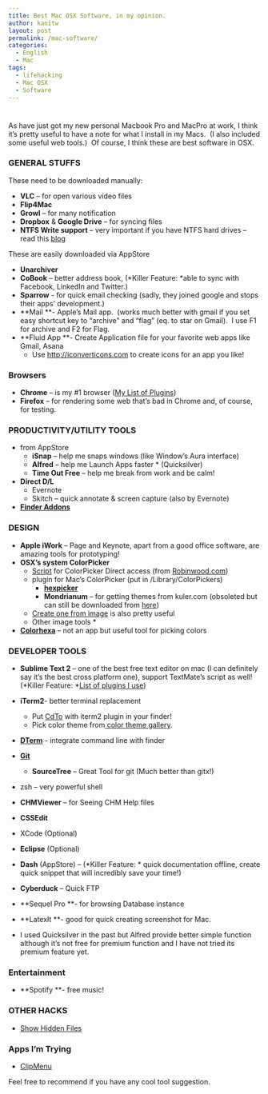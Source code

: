```yaml
---
title: Best Mac OSX Software, in my opinion.
author: kanitw
layout: post
permalink: /mac-software/
categories:
  - English
  - Mac
tags:
  - lifehacking
  - Mac OSX
  - Software
---
```

# 

As have just got my new personal Macbook Pro and MacPro at work, I think it’s pretty useful to have a note for what I install in my Macs.  (I also included some useful web tools.)  Of course, I think these are best software in OSX.

### GENERAL STUFFS

These need to be downloaded manually:

*   **VLC** – for open various video files
*   **Flip4Mac**
*   **Growl** – for many notification
*   **Dropbox** & **Google Drive** – for syncing files
*   **NTFS Write support** – very important if you have NTFS hard drives – read this [blog][1]

 [1]: http://blog.nolar.info/ntfs-3g-in-mac-os-x-lion-10-7-with-read-write-support/

These are easily downloaded via AppStore

*   **Unarchiver**
*   **CoBook** – better address book, (*Killer Feature: *able to sync with Facebook, LinkedIn and Twitter.)
*   **Sparrow** - for quick email checking (sadly, they joined google and stops their apps’ development.)
*   **Mail **- Apple’s Mail app.  (works much better with gmail if you set easy shortcut key to “archive” and “flag” (eq. to star on Gmail).  I use F1 for archive and F2 for Flag.
*   **Fluid App **- Create Application file for your favorite web apps like Gmail, Asana 
    *   Use http://iconverticons.com to create icons for an app you like!

### Browsers

*   **Chrome** – is my #1 browser ([My List of Plugins][2])
*   **Firefox** – for rendering some web that’s bad in Chrome and, of course, for testing.

 [2]: http://blog.yellowpigz.com/?p=24 "Customizing Chrome"

### PRODUCTIVITY/UTILITY TOOLS

*   from AppStore 
    *   **iSnap** – help me snaps windows (like Window’s Aura interface)
    *   **Alfred** – help me Launch Apps faster * (Quicksilver)
    *   **Time Out Free** – help me break from work and be calm!
*   **Direct D/L** 
    *   Evernote
    *   Skitch – quick annotate & screen capture (also by Evernote)
*   **[Finder Addons][3]**

### DESIGN

*   **Apple iWork** – Page and Keynote, apart from a good office software, are amazing tools for prototyping!
*   **OSX’s system ColorPicker** 
    *   [Script][4] for ColorPicker Direct access (from [Robinwood.com][5])
    *   plugin for Mac’s ColorPicker (put in /Library/ColorPickers) 
        *   **[hexpicker][6]**
        *   **Mondrianum** – for getting themes from kuler.com (obsoleted but can still be downloaded from [here][7])
    *   [Create one from image][8] is also pretty useful
    *   Other image tools 
        *   
*   **[Colorhexa][9]** – not an app but useful tool for picking colors

### DEVELOPER TOOLS

*   **Sublime Text 2** – one of the best free text editor on mac (I can definitely say it’s the best cross platform one), support TextMate’s script as well! (*Killer Feature: *[List of plugins I use][10])
*   **iTerm2**- better terminal replacement 
    *   Put [CdTo][11] with iterm2 plugin in your finder!
    *   Pick color theme from[ color theme gallery][12].
*   **[DTerm][13]** - integrate command line with finder
*   **[Git][14]** 
    *   **SourceTree** – Great Tool for git (Much better than gitx!)
*   zsh – very powerful shell
*   **CHMViewer** – for Seeing CHM Help files
*   **CSSEdit**
*   XCode (Optional)
*   **Eclipse** (Optional)
*   **Dash** (AppStore) – (*Killer Feature: * quick documentation offline, create quick snippet that will incredibly save your time!)
*   **Cyberduck** – Quick FTP
*   **Sequel Pro **- for browsing Database instance
*   **LatexIt **- good for quick creating screenshot for Mac.

* I used Quicksilver in the past but Alfred provide better simple function although it’s not free for premium function and I have not tried its premium feature yet.

### Entertainment

 [3]: http://blog.yellowpigz.com/uncategorized/kanitw/finder-hacks "Finder Hacks"
 [4]: https://www.robinwood.com/Catalog/Technical/OtherTuts/MacColorPicker/ColorPicker.zip
 [5]: https://www.robinwood.com/Catalog/Technical/OtherTuts/MacColorPicker/MacColorPicker.html
 [6]: http://wafflesoftware.net/hexpicker/
 [7]: http://mondrianum.en.softonic.com/mac/download
 [8]: http://support.google.com/sketchup/bin/answer.py?hl=en&answer=114968
 [9]: http://www.colorhexa.com/
 [10]: http://blog.yellowpigz.com/lifehacking/kanitw/sublime-2 "Setting up Sublime 2"
 [11]: https://code.google.com/p/cdto/
 [12]: http://code.google.com/p/iterm2/wiki/ColorGallery
 [13]: http://itunes.apple.com/us/app/dterm/id415520058
 [14]: http://git-scm.org

*   **Spotify **- free music!

### OTHER HACKS

*   [Show Hidden Files][15]

 [15]: http://osxdaily.com/2009/02/25/show-hidden-files-in-os-x/

### Apps I’m Trying

*   [ClipMenu][16]

Feel free to recommend if you have any cool tool suggestion.

 [16]: http://www.addictivetips.com/mac-os/clipmenu-is-complete-clipboard-manager-for-mac-os-x/